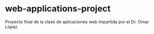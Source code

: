 # web-applications-project
Proyecto final de la clase de aplicaciones web impartida por el Dr. Omar López
